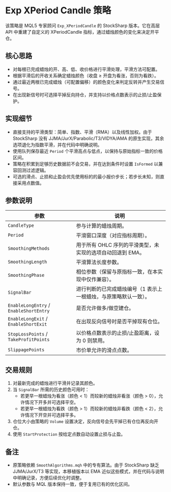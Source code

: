 # Exp XPeriod Candle 策略

该策略是 MQL5 专家顾问 `Exp_XPeriodCandle` 的 StockSharp 版本。它在高层 API 中重建了自定义的 XPeriodCandle 指标，通过蜡烛颜色的变化来决定开平仓。

## 核心思路

* 对每根已完成蜡烛的开、高、低、收价格进行平滑处理，平滑方法可配置。
* 根据平滑后的开收关系确定蜡烛颜色（收盘 ≥ 开盘为看涨，否则为看跌）。
* 通过最近两根已完成蜡烛（可配置偏移）的颜色变化来判定反转并产生交易信号。
* 在出现新信号时可选择平掉反向持仓，并支持以价格点数表示的止损/止盈保护。

## 实现细节

* 直接支持的平滑类型：简单、指数、平滑（RMA）以及线性加权。由于 StockSharp 没有 JJMA/JurX/Parabolic/T3/VIDYA/AMA 的原生实现，其余选项退化为指数平滑，并在代码中明确说明。
* 使用队列保存最近 `Period` 个平滑高点与低点，以保持与原始指标一致的价格区间。
* 策略在积累到足够历史数据前不会交易，并在达到条件时设置 `IsFormed` 以兼容回测过滤逻辑。
* 可选的滑点、止损和止盈会优先使用标的的最小报价步长；若步长未知，则直接采用点数值。

## 参数说明

| 参数 | 说明 |
|------|------|
| `CandleType` | 参与计算的蜡烛周期。 |
| `Period` | 平滑窗口深度（对应指标周期）。 |
| `SmoothingMethods` | 用于所有 OHLC 序列的平滑类型，未实现的选项自动回退到 EMA。 |
| `SmoothingLength` | 平滑算法长度参数。 |
| `SmoothingPhase` | 相位参数（保留与原指标一致，在本实现中仅作兼容）。 |
| `SignalBar` | 进行判断的已完成蜡烛编号（1 表示上一根蜡烛，与原策略默认一致）。 |
| `EnableLongEntry` / `EnableShortEntry` | 是否允许做多/做空建仓。 |
| `EnableLongExit` / `EnableShortExit` | 在出现反向信号时是否平掉现有仓位。 |
| `StopLossPoints` / `TakeProfitPoints` | 以价格点数表示的止损/止盈距离，设为 0 则禁用。 |
| `SlippagePoints` | 市价单允许的滑点点数。 |

## 交易规则

1. 对最新完成的蜡烛进行平滑并记录其颜色。
2. 当 `SignalBar` 所需的历史颜色可用时：
   * 若更早一根蜡烛为看涨（颜色 < 1）而较新的蜡烛非看涨（颜色 > 0），允许情况下开多并可选择平空。
   * 若更早一根蜡烛为看跌（颜色 > 1）而较新的蜡烛非看跌（颜色 < 2），允许情况下开空并可选择平多。
3. 仓位大小由策略的 `Volume` 设置决定，反向信号会先平掉已有仓位再反向开仓。
4. 使用 `StartProtection` 按给定点数自动设置止损与止盈。

## 备注

* 原策略依赖 `SmoothAlgorithms.mqh` 中的专有算法。由于 StockSharp 缺乏 JJMA/JurX/T3 等实现，本移植版本以 EMA 近似这些模式，并在代码与说明中明确记录，方便后续优化时调整。
* 默认参数与 MQL 版本保持一致，便于复用已有的优化区间。
